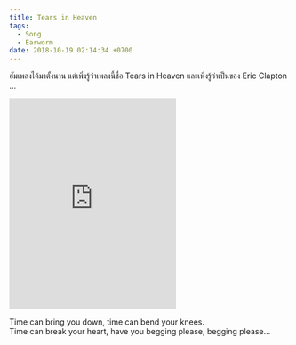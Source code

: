 ```yaml
---
title: Tears in Heaven
tags:
  - Song
  - Earworm
date: 2018-10-19 02:14:34 +0700
---
```


ฮัมเพลงได้มาตั้งนาน แต่เพิ่งรู้ว่าเพลงนี้ชื่อ Tears in Heaven และเพิ่งรู้ว่าเป็นของ Eric Clapton ...

<iframe src="https://open.spotify.com/embed/track/612VcBshQcy4mpB2utGc3H" width="300" height="380" frameborder="0" allowtransparency="true" allow="encrypted-media"></iframe>

Time can bring you down, time can bend your knees.  
Time can break your heart, have you begging please,
begging please...
